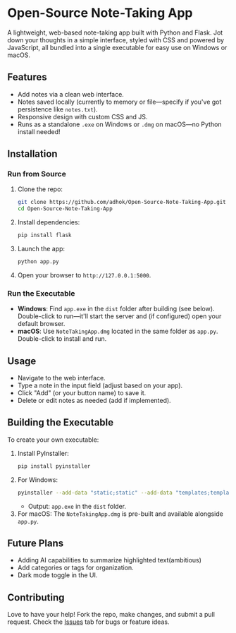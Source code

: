 # Open-Source Note-Taking App
A lightweight, web-based note-taking app built with Python and Flask. Jot down your thoughts in a simple interface, styled with CSS and powered by JavaScript, all bundled into a single executable for easy use on Windows or macOS.

## Features
- Add notes via a clean web interface.
- Notes saved locally (currently to memory or file—specify if you've got persistence like `notes.txt`).
- Responsive design with custom CSS and JS.
- Runs as a standalone `.exe` on Windows or `.dmg` on macOS—no Python install needed!

## Installation
### Run from Source
1. Clone the repo:
   ```bash
   git clone https://github.com/adhok/Open-Source-Note-Taking-App.git
   cd Open-Source-Note-Taking-App
   ```
2. Install dependencies:
   ```bash
   pip install flask
   ```
3. Launch the app:
   ```bash
   python app.py
   ```
4. Open your browser to `http://127.0.0.1:5000`.

### Run the Executable
- **Windows**: Find `app.exe` in the `dist` folder after building (see below). Double-click to run—it'll start the server and (if configured) open your default browser.
- **macOS**: Use `NoteTakingApp.dmg` located in the same folder as `app.py`. Double-click to install and run.

## Usage
- Navigate to the web interface.
- Type a note in the input field (adjust based on your app).
- Click "Add" (or your button name) to save it.
- Delete or edit notes as needed (add if implemented).

## Building the Executable
To create your own executable:
1. Install PyInstaller:
   ```bash
   pip install pyinstaller
   ```
2. For Windows:
   ```bash
   pyinstaller --add-data "static;static" --add-data "templates;templates" --onefile app.py
   ```
   - Output: `app.exe` in the `dist` folder.
3. For macOS: The `NoteTakingApp.dmg` is pre-built and available alongside `app.py`.

## Future Plans
- Adding AI capabilities to summarize highlighted text(ambitious)
- Add categories or tags for organization.
- Dark mode toggle in the UI.

## Contributing
Love to have your help! Fork the repo, make changes, and submit a pull request. Check the [Issues](https://github.com/adhok/Open-Source-Note-Taking-App/issues) tab for bugs or feature ideas.

